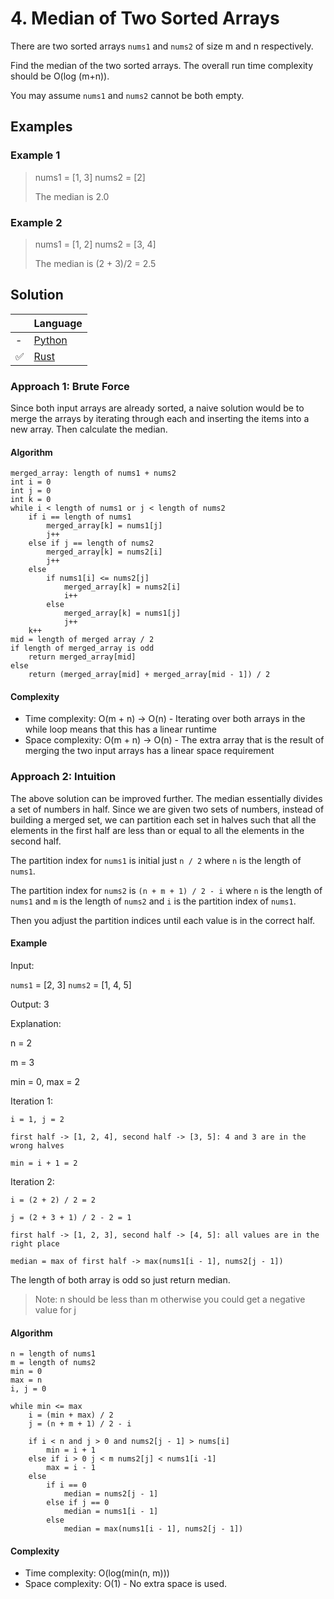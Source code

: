 # 4. Median of Two Sorted Arrays

There are two sorted arrays `nums1` and `nums2` of size m and n respectively.

Find the median of the two sorted arrays. The overall run time complexity should be O(log (m+n)).

You may assume `nums1` and `nums2` cannot be both empty.

## Examples

### Example 1

> nums1 = [1, 3]
> nums2 = [2]
> 
> The median is 2.0

### Example 2

> nums1 = [1, 2]
> nums2 = [3, 4]
> 
> The median is (2 + 3)/2 = 2.5

## Solution

|     | Language |
| --- | -------- |
|  - | [Python](https://github.com/andrewleverette/leetcode_problems/blob/master/median_of_two_sorted_arrays/python/solution.py)|
|  ✅ | [Rust](https://github.com/andrewleverette/leetcode_problems/blob/master/median_of_two_sorted_arrays/rust/solution/src/lib.rs) |

### Approach 1: Brute Force

Since both input arrays are already sorted, a naive solution would be to merge the arrays by iterating through each and inserting the items into a new array. Then calculate the median.

#### Algorithm

```
merged_array: length of nums1 + nums2
int i = 0
int j = 0
int k = 0
while i < length of nums1 or j < length of nums2
    if i == length of nums1
        merged_array[k] = nums1[j]
        j++
    else if j == length of nums2
        merged_array[k] = nums2[i]
        j++
    else
        if nums1[i] <= nums2[j]
            merged_array[k] = nums2[i]
            i++
        else
            merged_array[k] = nums1[j]
            j++
    k++
mid = length of merged array / 2
if length of merged_array is odd
    return merged_array[mid]
else
    return (merged_array[mid] + merged_array[mid - 1]) / 2
```

#### Complexity

- Time complexity: O(m + n) -> O(n) - Iterating over both arrays in the while loop means that this has a linear runtime
- Space complexity: O(m + n) -> O(n) - The extra array that is the result of merging the two input arrays has a linear space requirement

### Approach 2: Intuition

The above solution can be improved further. The median essentially divides a set of numbers in half. Since we are given two sets of numbers, instead of building a merged set, we can partition each set in halves such that all the elements in the first half are less than or equal to all the elements in the second half.

The partition index for `nums1` is initial just `n / 2` where `n` is the length of `nums1`.

The partition index for `nums2` is `(n + m + 1) / 2 - i` where `n` is the length of `nums1` and `m` is the length of `nums2` and `i` is the partition index of `nums1`.

Then you adjust the partition indices until each value is in the correct half.

#### Example

Input: 

`nums1` = [2, 3]
`nums2` = [1, 4, 5]

Output: 3

Explanation:

n = 2

m = 3

min = 0, max = 2

Iteration 1:

    i = 1, j = 2

    first half -> [1, 2, 4], second half -> [3, 5]: 4 and 3 are in the wrong halves

    min = i + 1 = 2

Iteration 2:

    i = (2 + 2) / 2 = 2

    j = (2 + 3 + 1) / 2 - 2 = 1

    first half -> [1, 2, 3], second half -> [4, 5]: all values are in the right place

    median = max of first half -> max(nums1[i - 1], nums2[j - 1])

The length of both array is odd so just return median.

> Note: n should be less than m otherwise you could get a negative value for j

#### Algorithm

```
n = length of nums1
m = length of nums2
min = 0
max = n
i, j = 0

while min <= max
    i = (min + max) / 2
    j = (n + m + 1) / 2 - i

    if i < n and j > 0 and nums2[j - 1] > nums[i]
        min = i + 1
    else if i > 0 j < m nums2[j] < nums1[i -1]
        max = i - 1
    else
        if i == 0
            median = nums2[j - 1]
        else if j == 0
            median = nums1[i - 1]
        else
            median = max(nums1[i - 1], nums2[j - 1])
```

#### Complexity

- Time complexity: O(log(min(n, m)))
- Space complexity: O(1) - No extra space is used.